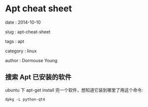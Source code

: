 Apt cheat sheet
===============

date
:   2014-10-10

slug
:   apt-cheat-sheet

tags
:   apt

category
:   linux

author
:   Dormouse Young

搜索 Apt 已安装的软件
---------------------

ubuntu 下 apt-get install 完一个软件，想知道它装到哪里了用这个命令:

    dpkg -L python-qt4
